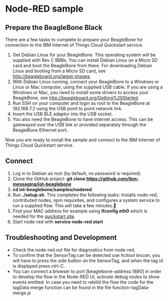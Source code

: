 Node-RED sample
===============

Prepare the BeagleBone Black 
----------------------------

There are a few tasks to complete to prepare your BeagleBone for connection to the IBM Internet of Things Cloud Quickstart service.

1. Get Debian Linux for your BeagleBone.
   This operating system will be supplied with Rev C BBBs.
   You can install Debian Linux on a Micro SD card and boot the BeagleBone from there.
   For downloading Debian Linux and booting from a Micro SD card, see http://beagleboard.org/latest-images.
2. With Debian Linux running, connect your BeagleBone to a Windows or Linux or Mac computer, using the supplied USB cable.
   If you are using a Windows or Mac, you need to install some drivers to access your BeagleBone, see http://beagleboard.org/Getting%20Started.
3. Run SSH on your computer and login as root to the BeagleBone at 192.168.7.2 using the USB point to point network link.
4. Insert the USB BLE adaptor into the USB socket.
5. You also need the BeagleBone to have internet access. This can be gatewayed over the USB link or provided separately through the BeagleBone Ethernet port.

Now you are ready to install the sample and connect to the IBM Internet of Things Cloud Quickstart service.

Connect
-------

1. Log in to Debian as root (by default, no password is required).
2. Clone the GitHub project: __git clone https://github.com/ibm-messaging/iot-beaglebone__
3. __cd iot-beaglebone/samples/nodered__
4. Run __./setup.sh__. This completes the following tasks:
   Installs node-red, contributed nodes, npm requisites, and configures a system service to run a supplied flow.
   This will take a few minutes.
5. Find your MAC address for example using __ifconfig eth0__ which is needed for the [quickstart site](http://quickstart.internetofthings.ibmcloud.com).
6. Start node-red with __service node-red start__


Troubleshooting and Development
---------------------------
+ Check the node-red.out file for diagnostics from node-red.
+ To confirm that the SensorTag can be detected use *hcitool lescan*, you will have to press the side button on the SensorTag, and when the tag id is displayed press ctrl-C.
+ You can connect a browser to port [beaglebone-address:1880] in order to develop the flow in the Node-RED UI, activate debug nodes to show events emitted.
In case you need to rebiild the flow the code for the tagData merge function can be found in the file function-tagData-merge.js
